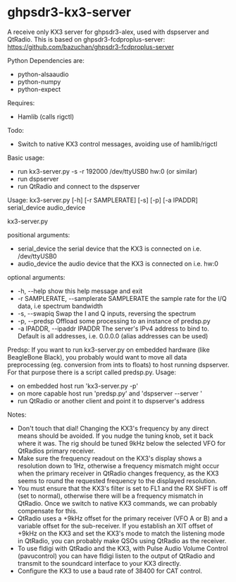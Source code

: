 ghpsdr3-kx3-server
=========================

A receive only KX3 server for ghpsdr3-alex, used with dspserver and QtRadio. 
This is based on ghpsdr3-fcdproplus-server: 
    https://github.com/bazuchan/ghpsdr3-fcdproplus-server

Python Dependencies are:
 - python-alsaaudio
 - python-numpy
 - python-expect
 
Requires:
 - Hamlib (calls rigctl)

Todo:
 - Switch to native KX3 control messages, avoiding use of hamlib/rigctl

Basic usage:
 - run kx3-server.py -s -r 192000 /dev/ttyUSB0 hw:0  (or similar)
 - run dspserver
 - run QtRadio and connect to the dspserver

Usage: kx3-server.py [-h] [-r SAMPLERATE] [-s] [-p] [-a IPADDR] serial_device audio_device

kx3-server.py

positional arguments:
 - serial_device         the serial device that the KX3 is connected on i.e.
                        /dev/ttyUSB0
 - audio_device          the audio device that the KX3 is connected on i.e.
                        hw:0

optional arguments:
 - -h, --help            show this help message and exit
 - -r SAMPLERATE, --samplerate SAMPLERATE
                        the sample rate for the I/Q data, i.e spectrum
                        bandwidth
 - -s, --swapiq          Swap the I and Q inputs, reversing the spectrum
 - -p, --predsp          Offload some processing to an instance of predsp.py
 - -a IPADDR, --ipaddr IPADDR
                        The server's IPv4 address to bind to. Default is all addresses,
                        i.e. 0.0.0.0 (alias addresses can be used)


Predsp:
If you want to run kx3-server.py on embedded hardware (like BeagleBone Black),
you probably would want to move all data preprocessing (eg. conversion from ints to floats)
to host running dspserver. For that purpose there is a script called predsp.py. Usage:
 - on embedded host run 'kx3-server.py -p'
 - on more capable host run 'predsp.py' and 'dspserver --server <embedded host ip>'
 - run QtRadio or another client and point it to dspserver's address

Notes:
 - Don't touch that dial! Changing the KX3's frequency by any direct means should be avoided.
 If you nudge the tuning knob, set it back where it was.  The rig should be tuned 9kHz below the
selected VFO for QtRadios primary receiver.
 - Make sure the frequency readout on the KX3's display shows a resolution down to 1Hz, otherwise
a frequency mismatch might occur when the primary receiver in QtRadio changes frequency, as the KX3
seems to round the requested frequency to the displayed resolution. 
 - You must ensure that the KX3's filter is set to FL1 and the RX SHFT is off (set to normal),
otherwise there will be a frequency mismatch in QtRadio.  Once we switch to native KX3 commands,
we can probably compensate for this.
 - QtRadio uses a +9kHz offset for the primary receiver (VFO A or B) and a variable offset for 
the sub-receiver.  If you establish an XIT offset of +9kHz on the KX3 and set the KX3's mode to match the 
listening mode in QtRadio, you can probably make QSOs using QtRadio as the receiver.
- To use fldigi with QtRadio and the KX3, with Pulse Audio Volume Control (pavucontrol) you can have
fldigi listen to the output of QtRadio and transmit to the soundcard interface to your KX3 directly.
 - Configure the KX3 to use a baud rate of 38400 for CAT control.


